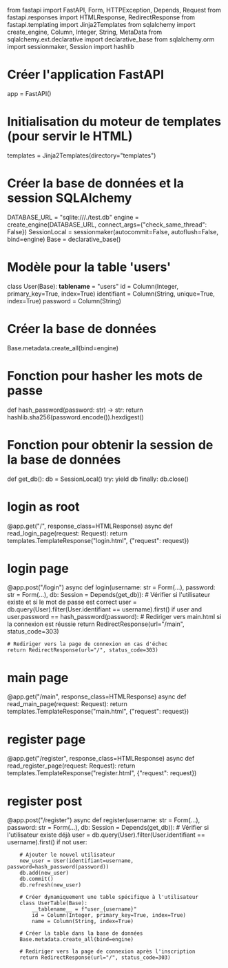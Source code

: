 from fastapi import FastAPI, Form, HTTPException, Depends, Request
from fastapi.responses import HTMLResponse, RedirectResponse
from fastapi.templating import Jinja2Templates
from sqlalchemy import create_engine, Column, Integer, String, MetaData
from sqlalchemy.ext.declarative import declarative_base
from sqlalchemy.orm import sessionmaker, Session
import hashlib

# Créer l'application FastAPI
app = FastAPI()
# Initialisation du moteur de templates (pour servir le HTML)
templates = Jinja2Templates(directory="templates")
# Créer la base de données et la session SQLAlchemy
DATABASE_URL = "sqlite:///./test.db"
engine = create_engine(DATABASE_URL, connect_args={"check_same_thread": False})
SessionLocal = sessionmaker(autocommit=False, autoflush=False, bind=engine)
Base = declarative_base()
# Modèle pour la table 'users'
class User(Base):
    __tablename__ = "users"
    id = Column(Integer, primary_key=True, index=True)
    identifiant = Column(String, unique=True, index=True)
    password = Column(String)
# Créer la base de données
Base.metadata.create_all(bind=engine)
# Fonction pour hasher les mots de passe
def hash_password(password: str) -> str:
    return hashlib.sha256(password.encode()).hexdigest()
# Fonction pour obtenir la session de la base de données
def get_db():
    db = SessionLocal()
    try:
        yield db
    finally:
        db.close()
# login as root
@app.get("/", response_class=HTMLResponse)
async def read_login_page(request: Request):
    return templates.TemplateResponse("login.html", {"request": request})
# login page
@app.post("/login")
async def login(username: str = Form(...), password: str = Form(...), db: Session = Depends(get_db)):
    # Vérifier si l'utilisateur existe et si le mot de passe est correct
    user = db.query(User).filter(User.identifiant == username).first()
    if user and user.password == hash_password(password):
        # Rediriger vers main.html si la connexion est réussie
        return RedirectResponse(url="/main", status_code=303)
    
    # Rediriger vers la page de connexion en cas d'échec
    return RedirectResponse(url="/", status_code=303)
# main page
@app.get("/main", response_class=HTMLResponse)
async def read_main_page(request: Request):
    return templates.TemplateResponse("main.html", {"request": request})
# register page
@app.get("/register", response_class=HTMLResponse)
async def read_register_page(request: Request):
    return templates.TemplateResponse("register.html", {"request": request})
# register post
@app.post("/register")
async def register(username: str = Form(...), password: str = Form(...), db: Session = Depends(get_db)):
    # Vérifier si l'utilisateur existe déjà
    user = db.query(User).filter(User.identifiant == username).first()
    if not user:

        # Ajouter le nouvel utilisateur
        new_user = User(identifiant=username, password=hash_password(password))
        db.add(new_user)
        db.commit()
        db.refresh(new_user)

        # Créer dynamiquement une table spécifique à l'utilisateur
        class UserTable(Base):
            __tablename__ = f"user_{username}"
            id = Column(Integer, primary_key=True, index=True)
            name = Column(String, index=True)

        # Créer la table dans la base de données
        Base.metadata.create_all(bind=engine)

        # Rediriger vers la page de connexion après l'inscription
        return RedirectResponse(url="/", status_code=303)
